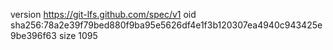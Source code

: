 version https://git-lfs.github.com/spec/v1
oid sha256:78a2e39f79bed880f9ba95e5626df4e1f3b120307ea4940c943425e9be396f63
size 1095
